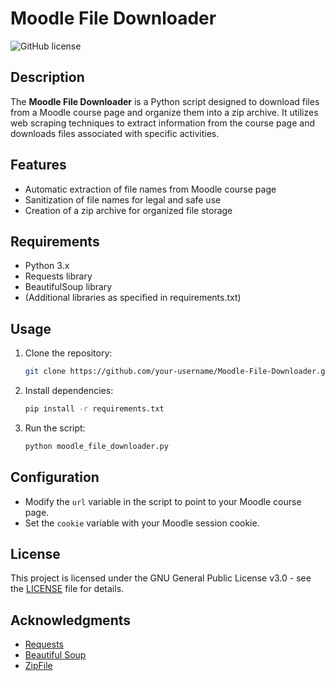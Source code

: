 # Moodle File Downloader

![GitHub license](https://img.shields.io/badge/license-GPL--3.0-blue.svg)

## Description

The **Moodle File Downloader** is a Python script designed to download files from a Moodle course page and organize them into a zip archive. It utilizes web scraping techniques to extract information from the course page and downloads files associated with specific activities.

## Features

- Automatic extraction of file names from Moodle course page
- Sanitization of file names for legal and safe use
- Creation of a zip archive for organized file storage

## Requirements

- Python 3.x
- Requests library
- BeautifulSoup library
- (Additional libraries as specified in requirements.txt)

## Usage

1. Clone the repository:

   ```bash
   git clone https://github.com/your-username/Moodle-File-Downloader.git
   ```

2. Install dependencies:

   ```bash
   pip install -r requirements.txt
   ```

3. Run the script:

   ```bash
   python moodle_file_downloader.py
   ```

## Configuration

- Modify the `url` variable in the script to point to your Moodle course page.
- Set the `cookie` variable with your Moodle session cookie.

## License

This project is licensed under the GNU General Public License v3.0 - see the [LICENSE](LICENSE) file for details.

## Acknowledgments

- [Requests](https://docs.python-requests.org/en/latest/)
- [Beautiful Soup](https://www.crummy.com/software/BeautifulSoup/)
- [ZipFile](https://docs.python.org/3/library/zipfile.html)
